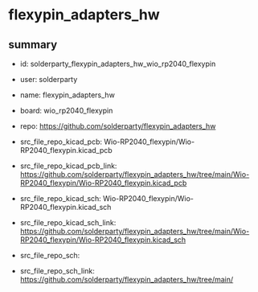 # flexypin_adapters_hw
 
## summary 
* id: solderparty_flexypin_adapters_hw_wio_rp2040_flexypin
* user: solderparty
* name: flexypin_adapters_hw
* board: wio_rp2040_flexypin
* repo: https://github.com/solderparty/flexypin_adapters_hw
* src_file_repo_kicad_pcb: Wio-RP2040_flexypin/Wio-RP2040_flexypin.kicad_pcb
* src_file_repo_kicad_pcb_link: https://github.com/solderparty/flexypin_adapters_hw/tree/main/Wio-RP2040_flexypin/Wio-RP2040_flexypin.kicad_pcb
* src_file_repo_kicad_sch: Wio-RP2040_flexypin/Wio-RP2040_flexypin.kicad_sch
* src_file_repo_kicad_sch_link: https://github.com/solderparty/flexypin_adapters_hw/tree/main/Wio-RP2040_flexypin/Wio-RP2040_flexypin.kicad_sch

* src_file_repo_sch: 
* src_file_repo_sch_link: https://github.com/solderparty/flexypin_adapters_hw/tree/main/




